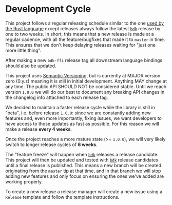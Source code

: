 # Development Cycle

This project follows a regular releasing schedule similar to the one [used by the Rust language] 
except releases always follow the latest [`bdk`] release by one to two weeks.  In short, this means 
that a new release is made at a regular cadence, with all the feature/bugfixes that made it to 
`master` in time. This ensures that we don't keep delaying releases waiting for 
"just one more little thing".

After making a new `bdk-ffi` release tag all downstream language bindings should also be updated.

This project uses [Semantic Versioning], but is currently at MAJOR version zero (0.y.z) meaning it 
is still in initial development. Anything MAY change at any time. The public API SHOULD NOT be 
considered stable. Until we reach version `1.0.0` we will do our best to document any breaking API 
changes in the changelog info attached to each release tag.

We decided to maintain a faster release cycle while the library is still in "beta", i.e. before 
release `1.0.0`: since we are constantly adding new features and, even more importantly, fixing 
issues, we want developers to have access to those updates as fast as possible. For this reason we 
will make a release **every 4 weeks**.

Once the project reaches a more mature state (>= `1.0.0`), we will very likely switch to longer 
release cycles of **6 weeks**.

The "feature freeze" will happen when [`bdk`] releases a release candidate. This project will then 
be updated and tested with [`bdk`] release candidates until a final release is published. This 
means a new branch will be created originating from the `master` tip at that time, and in that 
branch we will stop adding new features and only focus on ensuring the ones we've added are working 
properly.

To create a new release a release manager will create a new issue using a `Release` template and 
follow the template instructions.

[used by the Rust language]: https://doc.rust-lang.org/book/appendix-07-nightly-rust.html
[Semantic Versioning]: https://semver.org/
[`bdk`]: https://github.com/bitcoindevkit/bdk
